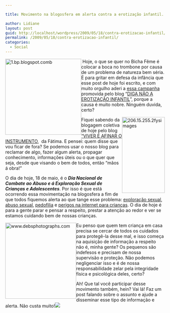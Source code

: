 ```yaml
---

title: Movimento na blogosfera em alerta contra a erotização infantil.

author: Lidiane
layout: post
guid: http://localhost/wordpress/2009/05/18/contra-erotizacao-infantil/
permalink: /2009/05/18/contra-erotizacao-infantil/
categories:
  - Social
---
```

[<img style="display: inline; margin-left: 0; margin-right: 0; border-width: 0;" title="1.bp.blogspot.comb" src="http://www.trololodemulher.com.br/blog/wp-content/uploads/2009/05/1-bp-blogspot-comb_thumb.jpg" border="0" alt="1.bp.blogspot.comb" width="240" height="240" align="left" />](http://www.trololodemulher.com.br/blog/wp-content/uploads/2009/05/1-bp-blogspot-comb.jpg) Hoje, o que se quer no Bicha Fême é colocar a boca no trombone por causa de um problema de natureza bem séria. É para gritar em defesa da infância que esse post de hoje foi escrito, e com muito orgulho aderi a <a href="http://diganaoaerotizacaoinfantil.wordpress.com/2009/04/20/segunda-blogagem-coletiva-em-defesa-da-infancia-2009/" target="_blank">essa campanha</a> promovida pelo blog “<a href="http://diganaoaerotizacaoinfantil.wordpress.com/" target="_blank">DIGA NÃO A EROTIZAÇÃO INFANTIL</a>”, porque a causa é muito nobre. Ninguém duvida, certo?[](http://www.trololodemulher.com.br/blog/wp-content/uploads/2009/05/clip_image0015.gif)

[<img style="display: inline; margin-left: 0; margin-right: 0; border-width: 0;" title="206.15.255.2fysimages" src="http://www.trololodemulher.com.br/blog/wp-content/uploads/2009/05/206-15-255-2fysimages_thumb.jpg" border="0" alt="206.15.255.2fysimages" width="135" height="240" align="right" />](http://www.trololodemulher.com.br/blog/wp-content/uploads/2009/05/206-15-255-2fysimages.jpg) Fiquei sabendo da blogagem coletiva de hoje pelo blog <a href="http://vivereafinaroinstrumento.blogspot.com/2009/05/assunto-serio.html" target="_blank">“VIVER É AFINAR O INSTRUMENTO</a>,  da Fátima. E pensei: quem disse que vou ficar de fora? Se podemos usar o nosso blog para reclamar de algo, fazer algum alerta, propagar conhecimento, informações úteis ou o que quer que seja, desde que visando o bem de todos, então “mãos á obra!”

O dia de hoje, 18 de maio, é o **_Dia Nacional de Combate ao Abuso e á Exploração Sexual de Crianças e Adolescentes_**. Por isso é que está ocorrendo essa movimentação na blogosfera a fim de que todos fiquemos alerta ao que tange esse problema: <a href="http://diganaoaerotizacaoinfantil.wordpress.com/category/exploracao-sexual/" target="_blank">exploração sexual</a>, <a href="http://diganaoaerotizacaoinfantil.wordpress.com/category/abuso-sexual/" target="_blank">abuso sexual</a>, <a href="http://diganaoaerotizacaoinfantil.wordpress.com/category/pedofilia/" target="_blank">pedofilia</a> e <a href="http://diganaoaerotizacaoinfantil.wordpress.com/category/perigo-online/" target="_blank">perigos na internet para crianças</a>. O dia de hoje é para a gente parar e pensar a respeito, prestar a atenção ao redor e ver se estamos cuidando bem de nossas crianças.

[<img style="display: inline; margin-left: 0; margin-right: 0; border-width: 0;" title="www.debsphotographs.com" src="http://www.trololodemulher.com.br/blog/wp-content/uploads/2009/05/www-debsphotographs-com_thumb.jpg" border="0" alt="www.debsphotographs.com" width="224" height="240" align="left" />](http://www.trololodemulher.com.br/blog/wp-content/uploads/2009/05/www-debsphotographs-com.jpg) Eu penso que quem tem criança em casa precisa se cercar de todos os cuidados para protegê-la desse mal, e isso começa na aquisição de informação a respeito não é, minha gente? Os pequenos são indefesos e precisam de nossa supervisão e proteção. Não podemos negligenciar isso e é de nossa responsabilidade zelar pela integridade física e psicológica deles, certo?[](http://www.trololodemulher.com.br/blog/wp-content/uploads/2009/05/clip_image00143.gif)

Ah! Que tal você participar desse movimento também, hein? Vai lá! Faz um post falando sobre o assunto e ajude a disseminar esse tipo de informação e alerta. Não custa muito!![](http://www.trololodemulher.com.br/blog/wp-content/uploads/2009/05/clip_image00163.gif)